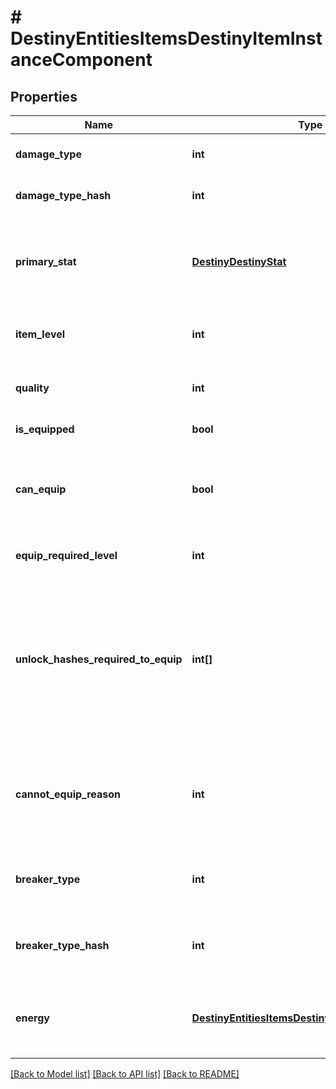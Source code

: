 # # DestinyEntitiesItemsDestinyItemInstanceComponent

## Properties

Name | Type | Description | Notes
------------ | ------------- | ------------- | -------------
**damage_type** | **int** | If the item has a damage type, this is the item&#39;s current damage type. | [optional]
**damage_type_hash** | **int** | The current damage type&#39;s hash, so you can look up localized info and icons for it. | [optional]
**primary_stat** | [**DestinyDestinyStat**](DestinyDestinyStat.md) | The item stat that we consider to be \&quot;primary\&quot; for the item. For instance, this would be \&quot;Attack\&quot; for Weapons or \&quot;Defense\&quot; for armor. | [optional]
**item_level** | **int** | The Item&#39;s \&quot;Level\&quot; has the most significant bearing on its stats, such as Light and Power. | [optional]
**quality** | **int** | The \&quot;Quality\&quot; of the item has a lesser - but still impactful - bearing on stats like Light and Power. | [optional]
**is_equipped** | **bool** | Is the item currently equipped on the given character? | [optional]
**can_equip** | **bool** | If this is an equippable item, you can check it here. There are permanent as well as transitory reasons why an item might not be able to be equipped: check cannotEquipReason for details. | [optional]
**equip_required_level** | **int** | If the item cannot be equipped until you reach a certain level, that level will be reflected here. | [optional]
**unlock_hashes_required_to_equip** | **int[]** | Sometimes, there are limitations to equipping that are represented by character-level flags called \&quot;unlocks\&quot;.  This is a list of flags that they need in order to equip the item that the character has not met. Use these to look up the descriptions to show in your UI by looking up the relevant DestinyUnlockDefinitions for the hashes. | [optional]
**cannot_equip_reason** | **int** | If you cannot equip the item, this is a flags enum that enumerates all of the reasons why you couldn&#39;t equip the item. You may need to refine your UI further by using unlockHashesRequiredToEquip and equipRequiredLevel. | [optional]
**breaker_type** | **int** | If populated, this item has a breaker type corresponding to the given value. See DestinyBreakerTypeDefinition for more details. | [optional]
**breaker_type_hash** | **int** | If populated, this is the hash identifier for the item&#39;s breaker type. See DestinyBreakerTypeDefinition for more details. | [optional]
**energy** | [**DestinyEntitiesItemsDestinyItemInstanceEnergy**](DestinyEntitiesItemsDestinyItemInstanceEnergy.md) | IF populated, this item supports Energy mechanics (i.e. Armor 2.0), and these are the current details of its energy type and available capacity to spend energy points. | [optional]

[[Back to Model list]](../../README.md#models) [[Back to API list]](../../README.md#endpoints) [[Back to README]](../../README.md)
